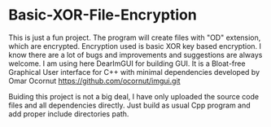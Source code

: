 # Basic-XOR-File-Encryption
This is just a fun project.
The program will create files with "OD" extension, which are encrypted.
Encryption used is basic XOR key based encryption.
I know there are a lot of bugs and improvements and suggestions are always welcome.
I am using here DearImGUI for building GUI. It is a Bloat-free Graphical User interface for C++ with minimal dependencies developed by Omar Ocornut
https://github.com/ocornut/imgui.git

Buiding this project is not a big deal, I have only uploaded the source code files and all dependencies directly.
Just build as usual Cpp program and add proper include directories path.
